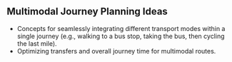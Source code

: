 ## Multimodal Journey Planning Ideas
- Concepts for seamlessly integrating different transport modes within a single journey (e.g., walking to a bus stop, taking the bus, then cycling the last mile).
- Optimizing transfers and overall journey time for multimodal routes.
